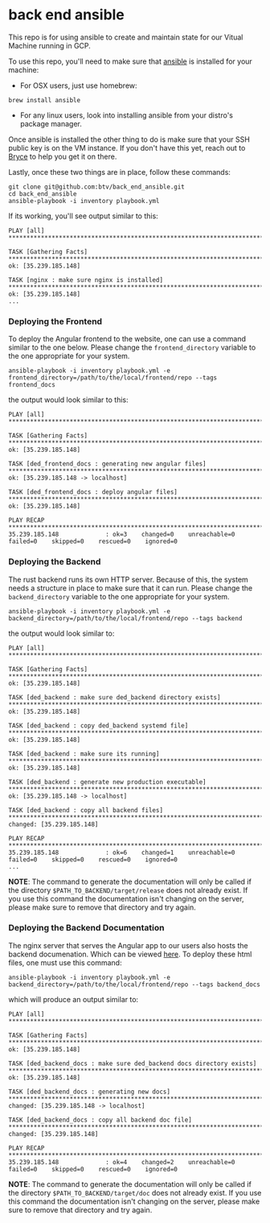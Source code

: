 # back end ansible

This repo is for using ansible to create and maintain state for our Vitual Machine running in GCP.

To use this repo, you'll need to make sure that [ansible](https://www.ansible.com/) is installed for your machine:

* For OSX users, just use homebrew:

```
brew install ansible
```

* For any linux users, look into installing ansible from your distro's package manager.


Once ansible is installed the other thing to do is make sure that your SSH public key is on the VM instance. If you don't have this yet, reach out to [Bryce](https://github.com/btv) to help you get it on there.

Lastly, once these two things are in place, follow these commands:

```
git clone git@github.com:btv/back_end_ansible.git
cd back_end_ansible
ansible-playbook -i inventory playbook.yml
```

If its working, you'll see output similar to this:

```
PLAY [all] *************************************************************************

TASK [Gathering Facts] *************************************************************************
ok: [35.239.185.148]

TASK [nginx : make sure nginx is installed] *************************************************************************
ok: [35.239.185.148]
...
```

### Deploying the Frontend
To deploy the Angular frontend to the website, one can use a command similar to the one below. Please change the `frontend_directory` variable to the one appropriate for your system.

```
ansible-playbook -i inventory playbook.yml -e frontend_directory=/path/to/the/local/frontend/repo --tags frontend_docs
```
the output would look similar to this:

```
PLAY [all] ************************************************************************************************************************************

TASK [Gathering Facts] ************************************************************************************************************************
ok: [35.239.185.148]

TASK [ded_frontend_docs : generating new angular files] ***************************************************************************************
ok: [35.239.185.148 -> localhost]

TASK [ded_frontend_docs : deploy angular files] ***********************************************************************************************
ok: [35.239.185.148]

PLAY RECAP ************************************************************************************************************************************
35.239.185.148             : ok=3    changed=0    unreachable=0    failed=0    skipped=0    rescued=0    ignored=0
```

### Deploying the Backend
The rust backend runs its own HTTP server. Because of this, the system needs a structure in place to make sure that it can run. Please change the `backend_directory` variable to the one appropriate for your system.

```
ansible-playbook -i inventory playbook.yml -e backend_directory=/path/to/the/local/frontend/repo --tags backend
```

the output would look similar to:

```
PLAY [all] ************************************************************************************************************************************

TASK [Gathering Facts] ************************************************************************************************************************
ok: [35.239.185.148]

TASK [ded_backend : make sure ded_backend directory exists] ***********************************************************************************
ok: [35.239.185.148]

TASK [ded_backend : copy ded_backend systemd file] ********************************************************************************************
ok: [35.239.185.148]

TASK [ded_backend : make sure its running] ****************************************************************************************************
ok: [35.239.185.148]

TASK [ded_backend : generate new production executable] ***************************************************************************************
ok: [35.239.185.148 -> localhost]

TASK [ded_backend : copy all backend files] ***************************************************************************************************
changed: [35.239.185.148]

PLAY RECAP ************************************************************************************************************************************
35.239.185.148             : ok=6    changed=1    unreachable=0    failed=0    skipped=0    rescued=0    ignored=0
...
```
**NOTE**: The command to generate the documentation will only be called if the directory `$PATH_TO_BACKEND/target/release` does not already exist. If you use this command the documentation isn't changing on the server, please make sure to remove that directory and try again.


### Deploying the Backend Documentation
The nginx server that serves the Angular app to our users also hosts the backend documenation. Which can be viewed [here](http://ded.scrollingtext.org:8888/DED_backend/index.html). To deploy these html files, one must use this command:

```
ansible-playbook -i inventory playbook.yml -e backend_directory=/path/to/the/local/frontend/repo --tags backend_docs
```

which will produce an output similar to:

```
PLAY [all] ************************************************************************************************************************************

TASK [Gathering Facts] ************************************************************************************************************************
ok: [35.239.185.148]

TASK [ded_backend_docs : make sure ded_backend docs directory exists] *************************************************************************
ok: [35.239.185.148]

TASK [ded_backend_docs : generating new docs] *************************************************************************************************
changed: [35.239.185.148 -> localhost]

TASK [ded_backend_docs : copy all backend doc file] *******************************************************************************************
changed: [35.239.185.148]

PLAY RECAP ************************************************************************************************************************************
35.239.185.148             : ok=4    changed=2    unreachable=0    failed=0    skipped=0    rescued=0    ignored=0
```

**NOTE**: The command to generate the documentation will only be called if the directory `$PATH_TO_BACKEND/target/doc` does not already exist. If you use this command the documentation isn't changing on the server, please make sure to remove that directory and try again.